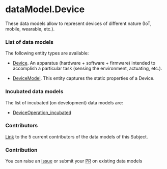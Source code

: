 # dataModel.Device
These data models allow to represent devices of different nature (IoT, mobile, wearable, etc.).

### List of data models

The following entity types are available:
- [Device](https://github.com/smart-data-models/dataModel.Device/blob/master/Device/README.md). An apparatus (hardware + software + firmware) intended to accomplish a
particular task (sensing the environment, actuating, etc.).


- [DeviceModel](https://github.com/smart-data-models/dataModel.Device/blob/master/DeviceModel/README.md). This entity captures the static properties of a Device.



### Incubated data models
The list of incubated (on development) data models are:

  - [DeviceOperation_incubated](https://github.com/smart-data-models/dataModel.Device/tree/master/DeviceOperation_incubated)


### Contributors
[Link](https://github.com/smart-data-models/dataModel.Device/blob/master/CONTRIBUTORS.yaml) to the 5 current contributors of the data models of this Subject.


### Contribution
You can raise an [issue](https://github.com/smart-data-models/dataModel.Device/issues) or submit your [PR](https://github.com/smart-data-models/dataModel.Device/pulls) on existing data models


